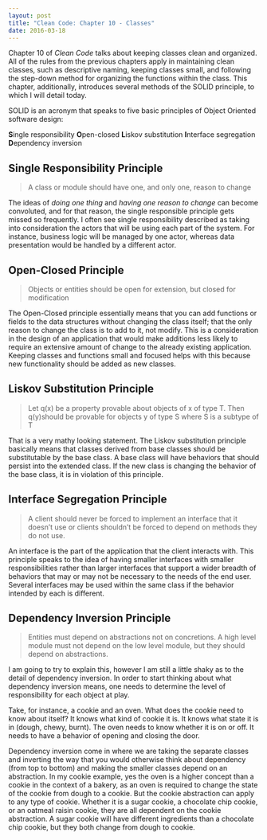 ```yaml
---
layout: post
title: "Clean Code: Chapter 10 - Classes"
date: 2016-03-18
---
```


Chapter 10 of *Clean Code* talks about keeping classes clean and organized. All of the rules from the previous chapters apply in maintaining clean classes, such as descriptive naming, keeping classes small, and following the step-down method for organizing the functions within the class. This chapter, additionally, introduces several methods of the SOLID principle, to which I will detail today. 

SOLID is an acronym that speaks to five basic principles of Object Oriented software design:

**S**ingle responsibility 
**O**pen-closed
**L**iskov substitution
**I**nterface segregation
**D**ependency inversion

## Single Responsibility Principle

> A class or module should have one, and only one, reason to change

The ideas of *doing one thing* and *having one reason to change* can become convoluted, and for that reason, the single responsible principle gets missed so frequently. I often see single responsibility described as taking into consideration the actors that will be using each part of the system. For instance, business logic will be managed by one actor, whereas data presentation would be handled by a different actor. 

## Open-Closed Principle 

> Objects or entities should be open for extension, but closed for modification

The Open-Closed principle essentially means that you can add functions or fields to the data structures without changing the class itself; that the only reason to change the class is to add to it, not modify. This is a consideration in the design of an application that would make additions less likely to require an extensive amount of change to the already existing application. Keeping classes and functions small and focused helps with this because new functionality should be added as new classes. 

## Liskov Substitution Principle

> Let q(x) be a property provable about objects of x of type T. Then q(y)should be provable for objects y of type S where S is a subtype of T

That is a very mathy looking statement. The Liskov substitution principle basically means that classes derived from base classes should be substitutable by the base class. A base class will have behaviors that should persist into the extended class. If the new class is changing the behavior of the base class, it is in violation of this principle. 

## Interface Segregation Principle

> A client should never be forced to implement an interface that it doesn’t use or clients shouldn’t be forced to depend on methods they do not use.

An interface is the part of the application that the client interacts with. This principle speaks to the idea of having smaller interfaces with smaller responsibilities rather than larger interfaces that support a wider breadth of behaviors that may or may not be necessary to the needs of the end user. Several interfaces may be used within the same class if the behavior intended by each is different.

## Dependency Inversion Principle

> Entities must depend on abstractions not on concretions. A high level module must not depend on the low level module, but they should depend on abstractions.

I am going to try to explain this, however I am still a little shaky as to the detail of dependency inversion. In order to start thinking about what dependency inversion means, one needs to determine the level of responsibility for each object at play. 

Take, for instance, a cookie and an oven. What does the cookie need to know about itself? It knows what kind of cookie it is. It knows what state it is in (dough, chewy, burnt). The oven needs to know whether it is on or off. It needs to have a behavior of opening and closing the door. 

Dependency inversion come in where we are taking the separate classes and inverting the way that you would otherwise think about dependency (from top to bottom) and making the smaller classes depend on an abstraction. In my cookie example, yes the oven is a higher concept than a cookie in the context of a bakery, as an oven is required to change the state of the cookie from dough to a cookie. But the cookie abstraction can apply to any type of cookie. Whether it is a sugar cookie, a chocolate chip cookie, or an oatmeal raisin cookie, they are all dependent on the cookie abstraction. A sugar cookie will have different ingredients than a chocolate chip cookie, but they both change from dough to cookie. 